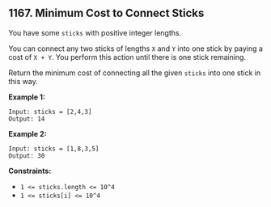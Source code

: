 ## 1167. Minimum Cost to Connect Sticks

You have some `sticks` with positive integer lengths.

You can connect any two sticks of lengths `X` and `Y` into one stick by paying a cost of `X + Y`.  You perform this action until there is one stick remaining.

Return the minimum cost of connecting all the given `sticks` into one stick in this way.

**Example 1:**
```
Input: sticks = [2,4,3]
Output: 14
```
**Example 2:**
```
Input: sticks = [1,8,3,5]
Output: 30
```
**Constraints:**
* `1 <= sticks.length <= 10^4`
* `1 <= sticks[i] <= 10^4`